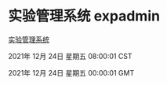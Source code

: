 # 实验管理系统 expadmin
[实验管理系统](http://59.174.25.102:56808/expadmin-782313d2-e1b1-4ea7-932e-3a55e6a1a4d0/)

2021年 12月 24日 星期五 08:00:01 CST

2021年 12月 24日 星期五 00:00:01 GMT
